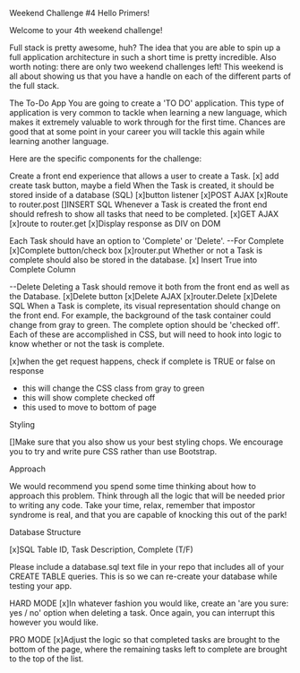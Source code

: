 Weekend Challenge #4
Hello Primers!

Welcome to your 4th weekend challenge!

Full stack is pretty awesome, huh? The idea that you are able to spin up a full application architecture in such a short time is pretty incredible. Also worth noting: there are only two weekend challenges left! This weekend is all about showing us that you have a handle on each of the different parts of the full stack.

The To-Do App
You are going to create a 'TO DO' application. This type of application is very common to tackle when learning a new language, which makes it extremely valuable to work through for the first time. Chances are good that at some point in your career you will tackle this again while learning another language.

Here are the specific components for the challenge:

Create a front end experience that allows a user to create a Task.
  [x] add create task button, maybe a field
When the Task is created, it should be stored inside of a database (SQL)
  [x]button listener
  [x]POST AJAX
  [x]Route to router.post
  []INSERT SQL
Whenever a Task is created the front end should refresh to show all tasks that need to be completed.
  [x]GET AJAX
  [x]route to router.get
  [x]Display response as DIV on DOM

Each Task should have an option to 'Complete' or 'Delete'.
  --For Complete
  [x]Complete button/check box
  [x]router.put
  Whether or not a Task is complete should also be stored in the database.
  [x] Insert True into Complete Column

  --Delete Deleting a Task should remove it both from the front end as well as the Database.
  [x]Delete button
  [x]Delete AJAX
  [x]router.Delete
  [x]Delete SQL
When a Task is complete, its visual representation should change on the front end. For example, the background of the task container could change from gray to green. The complete option should be 'checked off'. Each of these are accomplished in CSS, but will need to hook into logic to know whether or not the task is complete.

[x]when the get request happens, check if complete is TRUE or false on response
  - this will change the CSS class from gray to green
  - this will show complete checked off
  - this used to move to bottom of page



Styling

[]Make sure that you also show us your best styling chops. We encourage you to try and write pure CSS rather than use Bootstrap.

Approach

We would recommend you spend some time thinking about how to approach this problem. Think through all the logic that will be needed prior to writing any code. Take your time, relax, remember that impostor syndrome is real, and that you are capable of knocking this out of the park!

Database Structure

[x]SQL Table ID, Task Description, Complete (T/F)

Please include a database.sql text file in your repo that includes all of your CREATE TABLE queries. This is so we can re-create your database while testing your app.

HARD MODE
[x]In whatever fashion you would like, create an 'are you sure: yes / no' option when deleting a task. Once again, you can interrupt this however you would like.

PRO MODE
[x]Adjust the logic so that completed tasks are brought to the bottom of the page, where the remaining tasks left to complete are brought to the top of the list.
